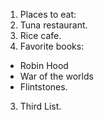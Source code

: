 1. Places to eat:
  1. Tuna restaurant.
  2. Rice cafe.
2. Favorite books:
  * Robin Hood
  * War of the worlds
  * Flintstones.
3. Third List.
